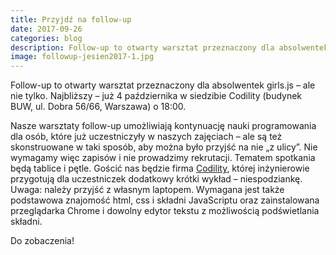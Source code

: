 ```yaml
---
title: Przyjdź na follow-up
date: 2017-09-26
categories: blog
description: Follow-up to otwarty warsztat przeznaczony dla absolwentek girls.js – ale nie tylko. Najbliższy – już 4 października w siedzibie Codility (budynek BUW, ul. Dobra 56/66, Warszawa) o 18:00.
image: followup-jesien2017-1.jpg
---
```

Follow-up to otwarty warsztat przeznaczony dla absolwentek girls.js – ale nie tylko. Najbliższy – już 4 października w siedzibie Codility (budynek BUW, ul. Dobra 56/66, Warszawa) o 18:00.

Nasze warsztaty follow-up umożliwiają kontynuację nauki programowania dla osób, które już uczestniczyły w naszych zajęciach – ale są też skonstruowane w taki sposób, aby można było przyjść na nie „z ulicy”. Nie wymagamy więc zapisów i nie prowadzimy rekrutacji. Tematem spotkania będą tablice i pętle. Gościć nas będzie firma [Codility](https://codility.com/), której inżynierowie przygotują dla uczestniczek dodatkowy krótki wykład – niespodziankę.
Uwaga: należy przyjść z własnym laptopem. Wymagana jest także podstawowa znajomość html, css i składni JavaScriptu oraz zainstalowana przeglądarka Chrome i dowolny edytor tekstu z możliwością podświetlania składni.

Do zobaczenia!

